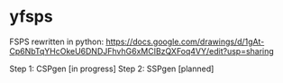 # yfsps
FSPS rewritten in python: https://docs.google.com/drawings/d/1gAt-Cp6NbTqYHcOkeU6DNDJFhvhG6xMCIBzQXFoq4VY/edit?usp=sharing

Step 1: CSPgen [in progress]
Step 2: SSPgen [planned]
